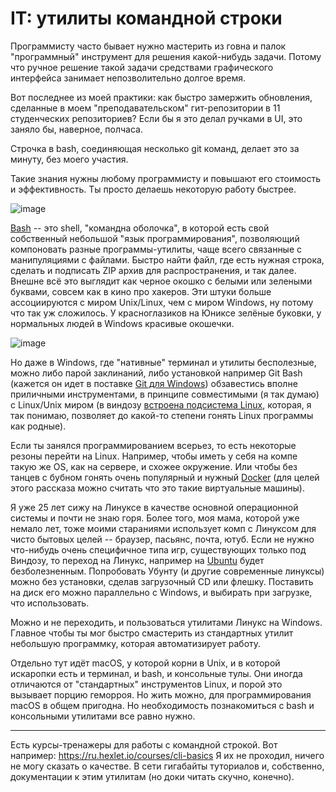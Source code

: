 # IT: утилиты командной строки

Программисту часто бывает нужно мастерить из говна и палок "программный" инструмент для решения какой-нибудь задачи. Потому что ручное решение такой задачи средствами графического интерфейса занимает непозволительно долгое время.

Вот последнее из моей практики: как быстро замержить обновления, сделанные в моем "преподавательском" гит-репозитории в 11 студенческих репозиториев? Если бы я это делал ручками в UI, это заняло бы, наверное, полчаса.

Строчка в bash, соединяющая несколько git команд, делает это за минуту, без моего участия.

Такие знания нужны любому программисту и повышают его стоимость и эффективность. Ты просто делаешь некоторую работу быстрее.

![image](https://user-images.githubusercontent.com/2028330/197069530-7bf8d0c6-3bc0-450c-9a38-6667e87d0920.png)

[Bash](https://opensource.com/resources/what-bash) -- это shell, "командна оболочка", в которой есть свой собственный небольшой "язык программирования",  позволяющий компоновать разные программы-утилиты, чаще всего связанные с манипуляциями с файлами. Быстро найти файл, где есть нужная строка,  сделать и подписать ZIP архив для распространения, и так далее. Внешне всё это выглядит как черное окошко с белыми или зелеными буквами, совсем как в кино про хакеров. Эти штуки больше ассоциируются с миром Unix/Linux, чем с миром Windows, ну потому что так уж сложилось. У красноглазиков на Юниксе зелёные буковки, у нормальных людей в Windows красивые окошечки.


![image](https://user-images.githubusercontent.com/2028330/197072080-f9f793bd-8675-42bd-9964-14feb7337f71.png)

Но даже в Windows, где "нативные" терминал и утилиты бесполезные, можно либо парой заклинаний, либо установкой например Git Bash (кажется он идет в поставке [Git для Windows](https://git-scm.com/downloads)) обзавестись вполне приличными инструментами, в принципе совместимыми (я так думаю) с Linux/Unix миром (в виндозу [встроена подсистема Linux](https://learn.microsoft.com/en-us/windows/wsl/about), которая, я так понимаю, позволяет до какой-то степени гонять Linux программы как родные).

Если ты занялся программированием всерьез, то есть некоторые резоны перейти на Linux. Например, чтобы иметь у себя на компе такую же OS, как на сервере, и схожее окружение. Или чтобы без танцев с бубном гонять очень популярный и нужный [Docker](https://docs.docker.com/get-started/overview/) (для целей этого рассказа можно считать что это такие виртуальные машины).

Я уже 25 лет сижу на Линуксе в качестве основной операционной системы и почти не знаю горя. Более того, моя мама, которой уже немало лет, тоже моими стараниями использует комп с Линуксом для чисто бытовых целей -- браузер, пасьянс, почта, ютуб. Если не нужно что-нибудь очень специфичное типа игр, существующих только под Виндозу, то переход на Линукс, например на [Ubuntu](https://ubuntu.com/) будет безболезненным. Попробовать Убунту (и другие современные линуксы) можно без установки, сделав загрузочный CD или флешку. Поставить на диск его можно параллельно с Windows, и выбирать при загрузке, что использовать. 

Можно и не переходить, и пользоваться утилитами Линукс на Windows. Главное чтобы ты мог быстро смастерить из стандартных утилит небольшую программку, которая автоматизирует работу.

Отдельно тут идёт macOS, у которой корни в Unix, и в которой искаропки есть и терминал, и bash, и консольные тулы. Они иногда отличаются от "стандартных" инструментов Linux, и порой это вызывает порцию геморроя. Но жить можно, для программирования macOS в общем пригодна. Но необходимость познакомиться с bash 
и консольными утилитами все равно нужно.

----

Есть курсы-тренажеры для работы с командной строкой. Вот например: https://ru.hexlet.io/courses/cli-basics Я их не проходил, ничего не могу сказать о качестве. В сети гигабайты туториалов и, собственно, документации к этим утилитам (но доки читать скучно, конечно).
